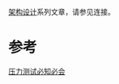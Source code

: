 [架构设计](https://www.jianshu.com/c/753debf1423d)系列文章，请参见连接。


# 参考
[压力测试必知必会](https://mp.weixin.qq.com/s/JueFP65PWTTFj-yHDtS47g)
